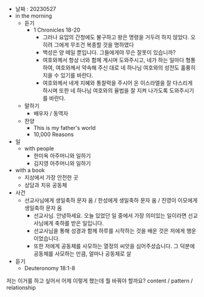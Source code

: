 - 날짜 : 20230527
- in the morning
	- 듣기
		- 1 Chronicles 18-20
			- 그러나 요압의 간청에도 불구하고 왕은 명령을 거두려 하지 않았다. 오히려 그에게 무조건 복종할 것을 명하였다
			- 백성은 양 떼일 뿐입니다. 그들에게야 무슨 잘못이 있습니까?
			- 여호와께서 항상 너와 함께 계시며 도와주시고, 네가 하는 일마다 형통하여, 여호와께서 약속해 주신 대로 네 하나님 여호와의 성전도 훌륭히 지을 수 있기를 바란다.
			- 여호와께서 네게 지혜와 통찰력을 주시어 온 이스라엘을 잘 다스리게 하시며 또한 네 하나님 여호와의 율법을 잘 지켜 나가도록 도와주시기를 바란다.
	- 말하기
		-  배우자 / 동역자 
	- 찬양
		- This is my father's world
		- 10,000 Reasons
- 일
	- with people
		- 한미옥 아주머니와 일하기
		- 김지영 아주머니와 일하기
- with a book
	- 지상에서 가장 안전한 곳
	- 상담과 치유 공동체
- 사건
	- 선교사님에게 생일축하 문자 옴 / 한성에게 생일축하 문자 옴 / 진영이 이모에게 생일축하 문자 옴
		- 선교사님. 안녕하세요. 오늘 있었던 일 중에서 가장 의미있는 일이라면 선교사님에게 축하를 받은 일입니다. 
		- 선교사님을 통해 성경과 함께 하루를 시작하는 것을 배운 것은 저에게 행운이었습니다.
		- 또한 저에게 공동체를 사모하는 열정의 씨앗을 심어주셨습니다. 그 덕분에 공동체를 사모하는 만큼, 얼마나 공동체로 살
- 듣기
	- Deuteronomy  18:1-8


저는 이거를 하고 싶어서 어제 이렇게 했는데 뭘 바꿔야 할까요?
content / pattern / relationship